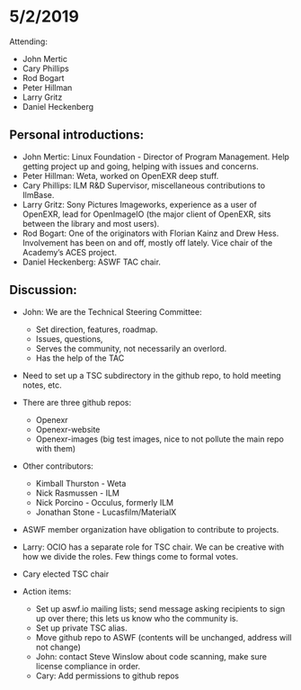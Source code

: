 5/2/2019
========

Attending:
* John Mertic
* Cary Phillips
* Rod Bogart
* Peter Hillman
* Larry Gritz
* Daniel Heckenberg

Personal introductions:
-----------------------

* John Mertic: Linux Foundation - Director of Program Management. Help getting project up and going, helping with issues and concerns. 
* Peter Hillman: Weta, worked on OpenEXR deep stuff.
* Cary Phillips: ILM R&D Supervisor, miscellaneous contributions to IlmBase. 
* Larry Gritz: Sony Pictures Imageworks, experience as a user of OpenEXR, lead for OpenImageIO (the major client of OpenEXR, sits between the library and most users).
* Rod Bogart: One of the originators with Florian Kainz and Drew Hess. Involvement has been on and off, mostly off lately. Vice chair of the Academy’s ACES project.
* Daniel Heckenberg: ASWF TAC chair.

Discussion:
-----------

* John: We are the Technical Steering Committee:

  * Set direction, features, roadmap.
  * Issues, questions, 
  * Serves the community, not necessarily an overlord.
  * Has the help of the TAC

* Need to set up a TSC subdirectory in the github repo, to hold meeting notes, etc.

* There are three github repos:
  - Openexr
  - Openexr-website
  - Openexr-images (big test images, nice to not pollute the main repo with them) 

* Other contributors:
  - Kimball Thurston - Weta
  - Nick Rasmussen - ILM
  - Nick Porcino - Occulus, formerly ILM 
  - Jonathan Stone - Lucasfilm/MaterialX

* ASWF member organization have obligation to contribute to projects.

* Larry: OCIO has a separate role for TSC chair. We can be creative with how we divide the roles. Few things come to formal votes.

* Cary elected TSC chair

* Action items:
  - Set up aswf.io mailing lists; send message asking recipients to sign up over there; this lets us know who the community is.
  - Set up private TSC alias.
  - Move github repo to ASWF (contents will be unchanged, address will not change)
  - John: contact Steve Winslow about code scanning, make sure license compliance in order.  
  - Cary: Add permissions to github repos




